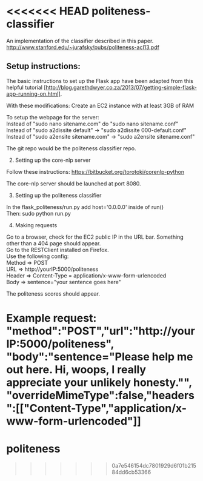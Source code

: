 <<<<<<< HEAD
politeness-classifier
=====================

An implementation of the classifier described in this paper. http://www.stanford.edu/~jurafsky/pubs/politeness-acl13.pdf

Setup instructions:
-------------------
The basic instructions to set up the Flask app have been adapted from this helpful tutorial [http://blog.garethdwyer.co.za/2013/07/getting-simple-flask-app-running-on.html].

With these modifications:
Create an EC2 instance with at least 3GB of RAM

To setup the webpage for the server: <br>
Instead of "sudo nano sitename.com" do "sudo nano sitename.conf" <br>
Instead of "sudo a2dissite default" -> "sudo a2dissite 000-default.conf"<br>
Instead of "sudo a2ensite sitename.com" -> "sudo a2ensite sitename.conf"<br>

The git repo would be the politeness classifier repo.

2) Setting up the core-nlp server

Follow these instructions:
https://bitbucket.org/torotoki/corenlp-python

The core-nlp server should be launched at port 8080.

3) Setting up the politeness classifier

In the flask_politeness/run.py add host='0.0.0.0' inside of run()<br>
Then: sudo python run.py

4) Making requests

Go to a browser, check for the EC2 public IP in the URL bar. 
Something other than a 404 page should appear.<br>
Go to the RESTClient installed on Firefox.<br>
Use the following config:<br>
Method => POST<br>
URL => http://yourIP:5000/politeness<br>
Header => Content-Type = application/x-www-form-urlencoded<br>
Body => sentence=\"your sentence goes here\"<br>

The politeness scores should appear.

Example request:<br>
"method":"POST","url":"http://yourIP:5000/politeness",
"body":"sentence=\"Please help me out here. Hi, woops, I really appreciate your unlikely honesty.\"",
"overrideMimeType":false,"headers":[["Content-Type","application/x-www-form-urlencoded"]]
=======
politeness
==========
>>>>>>> 0a7e546154dc7801929d6f01b21584dd6cb53366
